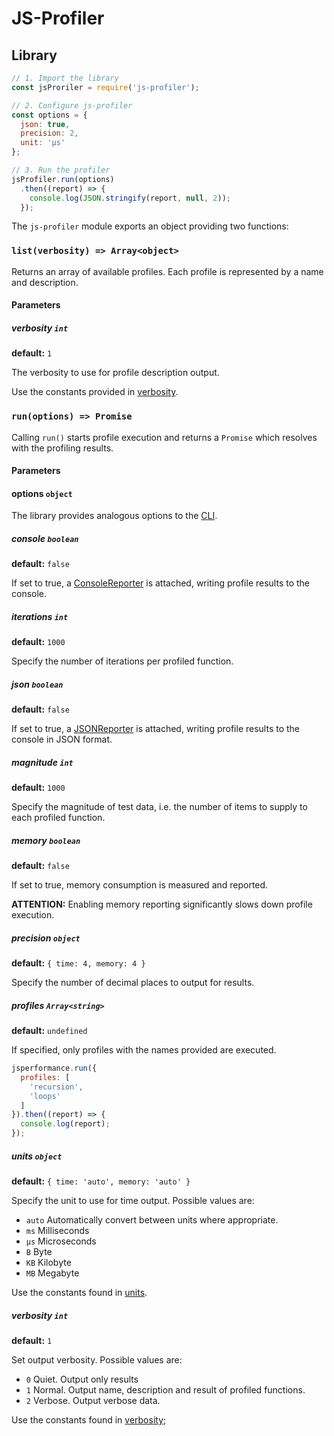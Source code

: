 # JS-Profiler

## Library

```javascript
// 1. Import the library
const jsProriler = require('js-profiler');

// 2. Configure js-profiler
const options = {
  json: true,
  precision: 2,
  unit: 'µs'
};

// 3. Run the profiler
jsProfiler.run(options)
  .then((report) => {
    console.log(JSON.stringify(report, null, 2));
  });
```

The `js-profiler` module exports an object providing two functions:

### `list(verbosity) => Array<object>`

Returns an array of available profiles. Each profile is represented by a name and description.

#### Parameters

##### verbosity `int`

**default:** `1`

The verbosity to use for profile description output.

Use the constants provided in [verbosity](../lib/support/verbosity/index.js).

### `run(options) => Promise`

Calling `run()` starts profile execution and returns a `Promise` which resolves with the profiling results.

#### Parameters

#### options `object`

The library provides analogous options to the [CLI](cli.md).

##### console `boolean`

**default:** `false`

If set to true, a [ConsoleReporter](../lib/reporter/console/index.js) is attached, writing profile results to the console.

##### iterations `int`

**default:** `1000`

Specify the number of iterations per profiled function.

##### json `boolean`

**default:** `false`

If set to true, a [JSONReporter](../lib/reporter/json/index.js) is attached, writing profile results to the console in JSON format.

##### magnitude `int`

**default:** `1000`

Specify the magnitude of test data, i.e. the number of items to supply to each profiled function.

##### memory `boolean`

**default:** `false`

If set to true, memory consumption is measured and reported.

**ATTENTION:** Enabling memory reporting significantly slows down profile execution.

##### precision `object`

**default:** `{
  time: 4,
  memory: 4
}`

Specify the number of decimal places to output for results.

##### profiles `Array<string>`

**default:** `undefined`

If specified, only profiles with the names provided are executed.

```javascript
jsperformance.run({
  profiles: [
    'recursion',
    'loops'
  ]
}).then((report) => {
  console.log(report);
});
```

##### units `object`

**default:** `{
  time: 'auto',
  memory: 'auto'
}`

Specify the unit to use for time output. Possible values are:

* `auto`  Automatically convert between units where appropriate.
* `ms`    Milliseconds
* `µs`    Microseconds
* `B`     Byte
* `KB`    Kilobyte
* `MB`    Megabyte

Use the constants found in [units](../lib/support/units/index.js).

##### verbosity `int`

**default:** `1`

Set output verbosity. Possible values are:

* `0` Quiet. Output only results
* `1` Normal. Output name, description and result of profiled functions.
* `2` Verbose. Output verbose data.

Use the constants found in [verbosity](../lib/support/verbosity/index.js);

